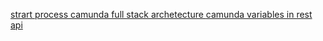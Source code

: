 [strart process ](https://docs.camunda.org/manual/7.3/api-references/rest/?__hstc=252030934.37de7abe097d6b205e42c2d694cf22ad.1669306377086.1676631711179.1676906823972.5&__hssc=252030934.1.1676906823972&__hsfp=1456314816#process-definition-start-process-instance)
[camunda full stack archetecture ](https://www.youtube.com/watch?v=JlnRvH4Q7Fw)
[camunda variables in rest api](https://docs.camunda.org/manual/7.18/reference/rest/overview/variables/)
